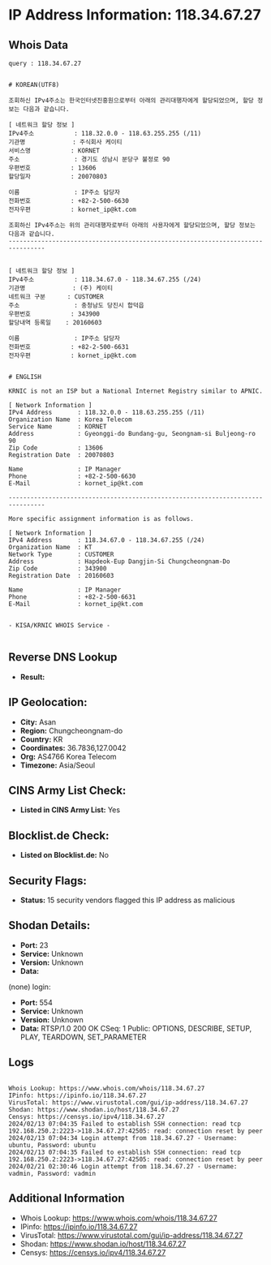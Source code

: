 # IP Address Information: 118.34.67.27

## Whois Data
```
query : 118.34.67.27


# KOREAN(UTF8)

조회하신 IPv4주소는 한국인터넷진흥원으로부터 아래의 관리대행자에게 할당되었으며, 할당 정보는 다음과 같습니다.

[ 네트워크 할당 정보 ]
IPv4주소           : 118.32.0.0 - 118.63.255.255 (/11)
기관명             : 주식회사 케이티
서비스명           : KORNET
주소               : 경기도 성남시 분당구 불정로 90
우편번호           : 13606
할당일자           : 20070803

이름               : IP주소 담당자
전화번호           : +82-2-500-6630
전자우편           : kornet_ip@kt.com

조회하신 IPv4주소는 위의 관리대행자로부터 아래의 사용자에게 할당되었으며, 할당 정보는 다음과 같습니다.
--------------------------------------------------------------------------------


[ 네트워크 할당 정보 ]
IPv4주소           : 118.34.67.0 - 118.34.67.255 (/24)
기관명             : (주) 케이티
네트워크 구분      : CUSTOMER
주소               : 충청남도 당진시 합덕읍
우편번호           : 343900
할당내역 등록일    : 20160603

이름               : IP주소 담당자
전화번호           : +82-2-500-6631
전자우편           : kornet_ip@kt.com


# ENGLISH

KRNIC is not an ISP but a National Internet Registry similar to APNIC.

[ Network Information ]
IPv4 Address       : 118.32.0.0 - 118.63.255.255 (/11)
Organization Name  : Korea Telecom
Service Name       : KORNET
Address            : Gyeonggi-do Bundang-gu, Seongnam-si Buljeong-ro 90
Zip Code           : 13606
Registration Date  : 20070803

Name               : IP Manager
Phone              : +82-2-500-6630
E-Mail             : kornet_ip@kt.com

--------------------------------------------------------------------------------

More specific assignment information is as follows.

[ Network Information ]
IPv4 Address       : 118.34.67.0 - 118.34.67.255 (/24)
Organization Name  : KT
Network Type       : CUSTOMER
Address            : Hapdeok-Eup Dangjin-Si Chungcheongnam-Do
Zip Code           : 343900
Registration Date  : 20160603

Name               : IP Manager
Phone              : +82-2-500-6631
E-Mail             : kornet_ip@kt.com


- KISA/KRNIC WHOIS Service -


```
## Reverse DNS Lookup
- **Result:** 

## IP Geolocation:
- **City:** Asan
- **Region:** Chungcheongnam-do
- **Country:** KR
- **Coordinates:** 36.7836,127.0042
- **Org:** AS4766 Korea Telecom
- **Timezone:** Asia/Seoul

## CINS Army List Check:
- **Listed in CINS Army List:** 
Yes

## Blocklist.de Check:
- **Listed on Blocklist.de:** 
No

## Security Flags:
- **Status:** 15 security vendors flagged this IP address as malicious

## Shodan Details:
- **Port:** 23
- **Service:** Unknown
- **Version:** Unknown
- **Data:** 
(none) login: 

- **Port:** 554
- **Service:** Unknown
- **Version:** Unknown
- **Data:** RTSP/1.0 200 OK
CSeq: 1
Public: OPTIONS, DESCRIBE, SETUP, PLAY, TEARDOWN, SET_PARAMETER



## Logs
```

Whois Lookup: https://www.whois.com/whois/118.34.67.27
IPinfo: https://ipinfo.io/118.34.67.27
VirusTotal: https://www.virustotal.com/gui/ip-address/118.34.67.27
Shodan: https://www.shodan.io/host/118.34.67.27
Censys: https://censys.io/ipv4/118.34.67.27
2024/02/13 07:04:35 Failed to establish SSH connection: read tcp 192.168.250.2:2223->118.34.67.27:42505: read: connection reset by peer
2024/02/13 07:04:34 Login attempt from 118.34.67.27 - Username: ubuntu, Password: ubuntu
2024/02/13 07:04:35 Failed to establish SSH connection: read tcp 192.168.250.2:2223->118.34.67.27:42505: read: connection reset by peer
2024/02/21 02:30:46 Login attempt from 118.34.67.27 - Username: vadmin, Password: vadmin

```
## Additional Information
- Whois Lookup: https://www.whois.com/whois/118.34.67.27
- IPinfo: https://ipinfo.io/118.34.67.27
- VirusTotal: https://www.virustotal.com/gui/ip-address/118.34.67.27
- Shodan: https://www.shodan.io/host/118.34.67.27
- Censys: https://censys.io/ipv4/118.34.67.27

